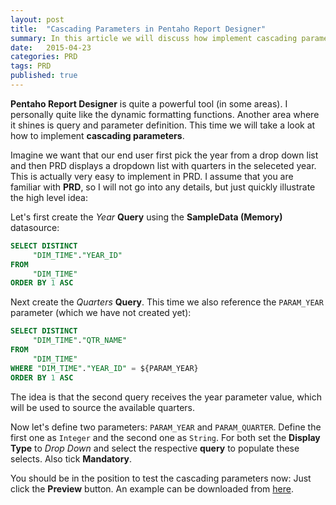 ```yaml
---
layout: post
title:  "Cascading Parameters in Pentaho Report Designer"
summary: In this article we will discuss how implement cascading parameters in PRD
date:   2015-04-23
categories: PRD
tags: PRD
published: true
---
```



**Pentaho Report Designer** is quite a powerful tool (in some areas). I personally quite like the dynamic formatting functions. Another area where it shines is query and parameter definition. This time we will take a look at how to implement **cascading parameters**. 

Imagine we want that our end user first pick the year from a drop down list and then PRD displays a dropdown list with quarters in the seleceted year. This is actually very easy to implement in PRD. I assume that you are familiar with **PRD**, so I will not go into any details, but just quickly illustrate the high level idea:

Let's first create the *Year* **Query** using the **SampleData (Memory)** datasource:

```sql
SELECT DISTINCT
     "DIM_TIME"."YEAR_ID"
FROM
     "DIM_TIME"
ORDER BY 1 ASC
```

Next create the *Quarters* **Query**. This time we also reference the `PARAM_YEAR` parameter (which we have not created yet):

```sql
SELECT DISTINCT
     "DIM_TIME"."QTR_NAME"
FROM
     "DIM_TIME"
WHERE "DIM_TIME"."YEAR_ID" = ${PARAM_YEAR}
ORDER BY 1 ASC
```

The idea is that the second query receives the year parameter value, which will be used to source the available quarters.

Now let's define two parameters: `PARAM_YEAR` and `PARAM_QUARTER`. Define the first one as `Integer` and the second one as `String`. For both set the **Display Type** to *Drop Down* and select the respective **query** to populate these selects. Also tick **Mandatory**.

You should be in the position to test the cascading parameters now: Just click the **Preview** button. An example can be downloaded from [here](/sample-files/prd/cascading_parameters.prpt).